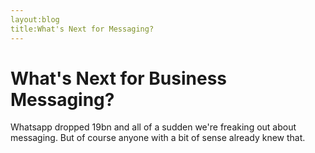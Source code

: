 ```yaml
---
layout:blog
title:What's Next for Messaging?
---
```


# What's Next for Business Messaging?

Whatsapp dropped 19bn and all of a sudden we're freaking out about messaging. But of course anyone with a bit of sense already knew that.
